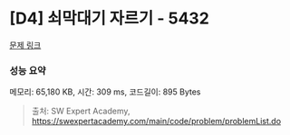 # [D4] 쇠막대기 자르기 - 5432 

[문제 링크](https://swexpertacademy.com/main/code/problem/problemDetail.do?contestProbId=AWVl47b6DGMDFAXm) 

### 성능 요약

메모리: 65,180 KB, 시간: 309 ms, 코드길이: 895 Bytes



> 출처: SW Expert Academy, https://swexpertacademy.com/main/code/problem/problemList.do